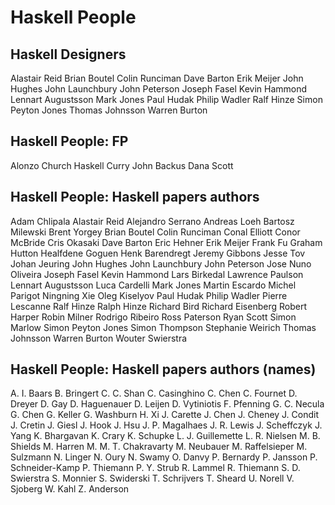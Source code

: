 # Haskell People

## Haskell Designers

Alastair Reid
Brian Boutel
Colin Runciman
Dave Barton
Erik Meijer
John Hughes
John Launchbury
John Peterson
Joseph Fasel
Kevin Hammond
Lennart Augustsson
Mark Jones
Paul Hudak
Philip Wadler
Ralf Hinze
Simon Peyton Jones
Thomas Johnsson
Warren Burton


## Haskell People: FP

Alonzo Church
Haskell Curry
John Backus
Dana Scott

## Haskell People: Haskell papers authors

Adam Chlipala
Alastair Reid
Alejandro Serrano
Andreas Loeh
Bartosz Milewski
‪Brent Yorgey
Brian Boutel
Colin Runciman
Conal Elliott
Conor McBride
Cris Okasaki
Dave Barton
Eric Hehner
Erik Meijer
Frank Fu
Graham Hutton
Healfdene Goguen
Henk Barendregt
Jeremy Gibbons
Jesse Tov
Johan Jeuring
John Hughes
John Launchbury
John Peterson
Jose Nuno Oliveira
Joseph Fasel
Kevin Hammond
Lars Birkedal
Lawrence Paulson
Lennart Augustsson
Luca Cardelli
Mark Jones
Martin Escardo
Michel Parigot
Ningning Xie
Oleg Kiselyov
Paul Hudak
Philip Wadler
Pierre Lescanne
Ralf Hinze
Ralph Hinze
Richard Bird
Richard Eisenberg
Robert Harper
Robin Milner
Rodrigo Ribeiro
Ross Paterson
Ryan Scott
Simon Marlow
Simon Peyton Jones
Simon Thompson
Stephanie Weirich
Thomas Johnsson
Warren Burton
Wouter Swierstra



## Haskell People: Haskell papers authors (names)

A. I. Baars
B. Bringert
C. C. Shan
C. Casinghino
C. Chen
C. Fournet
D. Dreyer
D. Gay
D. Haguenauer
D. Leijen
D. Vytiniotis
F. Pfenning
G. C. Necula
G. Chen
G. Keller
G. Washburn
H. Xi
J. Carette
J. Chen
J. Cheney
J. Condit
J. Cretin
J. Giesl
J. Hook
J. Hsu
J. P. Magalhaes
J. R. Lewis
J. Scheffczyk
J. Yang
K. Bhargavan
K. Crary
K. Schupke
L. J. Guillemette
L. R. Nielsen
M. B. Shields
M. Harren
M. M. T. Chakravarty
M. Neubauer
M. Raffelsieper
M. Sulzmann
N. Linger
N. Oury
N. Swamy
O. Danvy
P. Bernardy
P. Jansson
P. Schneider-Kamp
P. Thiemann
P. Y. Strub
R. Lammel
R. Thiemann
S. D. Swierstra
S. Monnier
S. Swiderski
T. Schrijvers
T. Sheard
U. Norell
V. Sjoberg
W. Kahl
Z. Anderson
